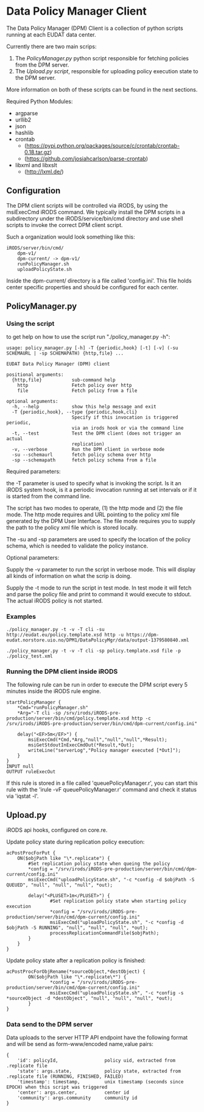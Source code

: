 # Data Policy Manager Client #

The Data Policy Manager (DPM) Client is a collection of python scripts running at each EUDAT data center.

Currently there are two main scrips:
1. The *PolicyManager.py* python script responsible for fetching policies from the DPM server.
2. The *Upload.py script*, responsible for uploading policy execution state to the DPM server.

More information on both of these scripts can be found in the next sections.

Required Python Modules:

 * argparse
 * urllib2
 * json
 * hashlib
 * crontab
   * (https://pypi.python.org/packages/source/c/crontab/crontab-0.18.tar.gz)
   * (https://github.com/josiahcarlson/parse-crontab)
 * libxml and libxslt
   * (http://lxml.de/)

## Configuration ##

The DPM client scripts will be controlled via iRODS, by using the msiExecCmd iRODS command. We typically install the DPM
scripts in a subdirectory under the iRODS/service/bin/cmd directory and use shell scripts to invoke the correct DPM client
script.

Such a organization would look something like this:

    iRODS/server/bin/cmd/
        dpm-v1/
        dpm-current/ -> dpm-v1/
        runPolicyManager.sh
        uploadPolicyState.sh

Inside the dpm-current/ directory is a file called 'config.ini'. This file holds center specific properties and should be
configured for each center.

## PolicyManager.py ##

### Using the script ###

to get help on how to use the script run "./policy_manager.py -h":

    usage: policy_manager.py [-h] -T {periodic,hook} [-t] [-v] (-su SCHEMAURL | -sp SCHEMAPATH) {http,file} ...

    EUDAT Data Policy Manager (DPM) client

    positional arguments:
      {http,file}           sub-command help
        http                Fetch policy over http
        file                Fetch policy from a file

    optional arguments:
      -h, --help            show this help message and exit
      -T {periodic,hook}, --type {periodic,hook,cli}
                            Specify if this invocation is triggered periodic,
                            via an irods hook or via the command line
      -t, --test            Test the DPM client (does not trigger an actual
                            replication)
      -v, --verbose         Run the DPM client in verbose mode
      -su --schemaurl	    fetch policy schema over http
      -sp --schemapath	    fetch policy schema from a file

Required parameters:

the -T parameter is used to specify what is invoking the script. Is it an iRODS
system hook, is it a periodic invocation running at set intervals or if it is 
started from the command line.

The script has two modes to operate, (1) the http mode and (2) the file mode. The
http mode requires and URL pointing to the policy xml file generated by the DPM 
User Interface. The file mode requires you to supply the path to the policy xml
file which is stored locally.

The -su and -sp parameters are used to specify the location of the policy schema, 
which is needed to validate the policy instance.

Optional parameters:

Supply the -v parameter to run the script in verbose mode. This will display all
kinds of information on what the scrip is doing.

Supply the -t mode to run the script in test mode. In test mode it will fetch and
parse the policy file and print to command it would execute to stdout. The actual
iRODS policy is not started. 

### Examples ###

`./policy_manager.py -t -v -T cli -su http://eudat.eu/policy.template.xsd http -u https://dpm-eudat.norstore.uio.no/DPM1/DataPolicyMgr/data/output-1379580840.xml`

`./policy_manager.py -t -v -T cli -sp policy.template.xsd file -p ./policy_test.xml`

### Running the DPM client inside iRODS ###

The following rule can be run in order to execute the DPM script every 5 minutes inside the iRODS rule engine.

    startPolicyManager {
        *Cmd="runPolicyManager.sh"
        *Arg="-T cli -sp /srv/irods/iRODS-pre-production/server/bin/cmd/policy.template.xsd http -c /srv/irods/iRODS-pre-production/server/bin/cmd/dpm-current/config.ini"

        delay("<EF>5m</EF>") {
            msiExecCmd(*Cmd,*Arg,"null","null","null",*Result);
            msiGetStdoutInExecCmdOut(*Result,*Out);
            writeLine("serverLog","Policy manager executed [*Out]");
        }
    }
    INPUT null
    OUTPUT ruleExecOut

If this rule is stored in a file called 'queuePolicyManager.r', you can start this rule with the 'irule -vF queuePolicyManager.r' command
and check it status via 'iqstat -l'.

## Upload.py ##

iRODS api hooks, configured on core.re.

Update policy state during replication policy execution:

    acPostProcForPut {
        ON($objPath like "\*.replicate") {
            #Set replication policy state when queing the policy
            *config = "/srv/irods/iRODS-pre-production/server/bin/cmd/dpm-current/config.ini"
            msiExecCmd("uploadPolicyState.sh", "-c *config -d $objPath -S QUEUED", "null", "null", "null", *out);

            delay("<PLUSET>1m</PLUSET>") {
                    #Set replication policy state when starting policy execution
                    *config = "/srv/irods/iRODS-pre-production/server/bin/cmd/dpm-current/config.ini"
                    msiExecCmd("uploadPolicyState.sh", "-c *config -d $objPath -S RUNNING", "null", "null", "null", *out);
                    processReplicationCommandFile($objPath);
            }
        }
    }

Update policy state after a replication policy is finished:

    acPostProcForObjRename(*sourceObject,*destObject) {
            ON($objPath like "\*.replicate\*") {
                    *config = "/srv/irods/iRODS-pre-production/server/bin/cmd/dpm-current/config.ini"
                    msiExecCmd("uploadPolicyState.sh", "-c *config -s *sourceObject -d *destObject", "null", "null", "null", *out);
            }
    }

### Data send to the DPM server ###

Data uploads to the server HTTP API endpoint have the following format and will be send as form-www/encoded name,value pairs:

    {
        'id': policyId,                 policy uid, extracted from .replicate file
        'state': args.state,            policy state, extracted from .replicate file (RUNNING, FINISHED, FAILED)
        'timestamp': timestamp,         unix timestamp (seconds since EPOCH) when this script was triggered
        'center': args.center,          center id
        'community': args.community     community id
    }

